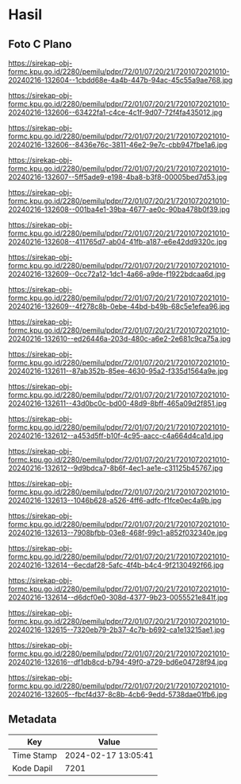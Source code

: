 # Hasil

## Foto C Plano

https://sirekap-obj-formc.kpu.go.id/2280/pemilu/pdpr/72/01/07/20/21/7201072021010-20240216-132604--1cbdd68e-4a4b-447b-94ac-45c55a9ae768.jpg

https://sirekap-obj-formc.kpu.go.id/2280/pemilu/pdpr/72/01/07/20/21/7201072021010-20240216-132606--63422fa1-c4ce-4c1f-9d07-72f4fa435012.jpg

https://sirekap-obj-formc.kpu.go.id/2280/pemilu/pdpr/72/01/07/20/21/7201072021010-20240216-132606--8436e76c-3811-46e2-9e7c-cbb947fbe1a6.jpg

https://sirekap-obj-formc.kpu.go.id/2280/pemilu/pdpr/72/01/07/20/21/7201072021010-20240216-132607--5ff5ade9-e198-4ba8-b3f8-00005bed7d53.jpg

https://sirekap-obj-formc.kpu.go.id/2280/pemilu/pdpr/72/01/07/20/21/7201072021010-20240216-132608--001ba4e1-39ba-4677-ae0c-90ba478b0f39.jpg

https://sirekap-obj-formc.kpu.go.id/2280/pemilu/pdpr/72/01/07/20/21/7201072021010-20240216-132608--411765d7-ab04-41fb-a187-e6e42dd9320c.jpg

https://sirekap-obj-formc.kpu.go.id/2280/pemilu/pdpr/72/01/07/20/21/7201072021010-20240216-132609--0cc72a12-1dc1-4a66-a9de-f1922bdcaa6d.jpg

https://sirekap-obj-formc.kpu.go.id/2280/pemilu/pdpr/72/01/07/20/21/7201072021010-20240216-132609--4f278c8b-0ebe-44bd-b49b-68c5e1efea96.jpg

https://sirekap-obj-formc.kpu.go.id/2280/pemilu/pdpr/72/01/07/20/21/7201072021010-20240216-132610--ed26446a-203d-480c-a6e2-2e681c9ca75a.jpg

https://sirekap-obj-formc.kpu.go.id/2280/pemilu/pdpr/72/01/07/20/21/7201072021010-20240216-132611--87ab352b-85ee-4630-95a2-f335d1564a9e.jpg

https://sirekap-obj-formc.kpu.go.id/2280/pemilu/pdpr/72/01/07/20/21/7201072021010-20240216-132611--43d0bc0c-bd00-48d9-8bff-465a09d2f851.jpg

https://sirekap-obj-formc.kpu.go.id/2280/pemilu/pdpr/72/01/07/20/21/7201072021010-20240216-132612--a453d5ff-b10f-4c95-aacc-c4a664d4ca1d.jpg

https://sirekap-obj-formc.kpu.go.id/2280/pemilu/pdpr/72/01/07/20/21/7201072021010-20240216-132612--9d9bdca7-8b6f-4ec1-ae1e-c31125b45767.jpg

https://sirekap-obj-formc.kpu.go.id/2280/pemilu/pdpr/72/01/07/20/21/7201072021010-20240216-132613--1046b628-a526-4ff6-adfc-f1fce0ec4a9b.jpg

https://sirekap-obj-formc.kpu.go.id/2280/pemilu/pdpr/72/01/07/20/21/7201072021010-20240216-132613--7908bfbb-03e8-468f-99c1-a852f032340e.jpg

https://sirekap-obj-formc.kpu.go.id/2280/pemilu/pdpr/72/01/07/20/21/7201072021010-20240216-132614--6ecdaf28-5afc-4f4b-b4c4-9f2130492f66.jpg

https://sirekap-obj-formc.kpu.go.id/2280/pemilu/pdpr/72/01/07/20/21/7201072021010-20240216-132614--d6dcf0e0-308d-4377-9b23-0055521e841f.jpg

https://sirekap-obj-formc.kpu.go.id/2280/pemilu/pdpr/72/01/07/20/21/7201072021010-20240216-132615--7320eb79-2b37-4c7b-b692-ca1e13215ae1.jpg

https://sirekap-obj-formc.kpu.go.id/2280/pemilu/pdpr/72/01/07/20/21/7201072021010-20240216-132616--df1db8cd-b794-49f0-a729-bd6e04728f94.jpg

https://sirekap-obj-formc.kpu.go.id/2280/pemilu/pdpr/72/01/07/20/21/7201072021010-20240216-132605--fbcf4d37-8c8b-4cb6-9edd-5738dae01fb6.jpg


## Metadata

| Key        | Value               |
| ---------- | ------------------- |
| Time Stamp | 2024-02-17 13:05:41 |
| Kode Dapil | 7201                |



